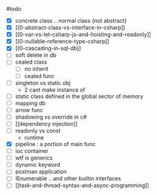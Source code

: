 #todo 
- [x] concrete class .. normal class {not abstract}
- [x] [[0-abstract-class-vs-interface-in-csharp]]
- [x] [[0-var-vs-let-csharp-js-and-hoisting-and-readonly]]
- [x] [[0-nullable-reference-type-csharp]]
- [x] [[0-cascading-in-sql-db]]
- [ ] soft delete in db
- [ ] cealed class 
	- [ ] no inherit
	- [ ] cealed func
- [ ] singleton vs static obj
	- 2 cant make instance of
- [ ] static class
	defined in the global sector of memory
- [ ] mapping db
- [ ] arrow func
- [ ] shadowing vs override in c#
- [ ] [[dependency injection]]
- [ ] readonly vs const
	- runtime
- [x] pipeline : a portion of main func
- [ ] ioc container
- [ ] wtf is generics
- [ ] dynamic keyword
- [ ] postman application
- [ ] IEnumerable .. and other builtin interfaces
- [ ] [[task-and-thread-syntax-and-async-programming]]
